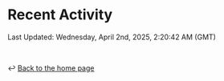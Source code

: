 # Recent Activity

<!--RECENT_ACTIVITY:start-->
<!--RECENT_ACTIVITY:end-->

<!--RECENT_ACTIVITY:last_update-->
Last Updated: Wednesday, April 2nd, 2025, 2:20:42 AM (GMT)
<!--RECENT_ACTIVITY:last_update_end-->

<br>

↩️ [Back to the home page](/README.md)
